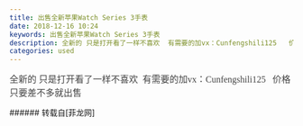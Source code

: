 ```yaml
---
title: 出售全新苹果Watch Series 3手表
date: 2018-12-16 10:24
keywords: 出售全新苹果Watch Series 3手表
description: 全新的 只是打开看了一样不喜欢  有需要的加vx：Cunfengshili125   价格只要差不多就出售
categories: used
---
```

<td class="t_f" id="postmessage_2503619">

<font color="#444444"><font face="微软雅黑"><font style="font-size:16px">全新的 只是打开看了一样不喜欢  有需要的加vx：Cunfengshili125   价格只要差不多就出售</font></font></font><br/>
</td>
###### 转载自[菲龙网]